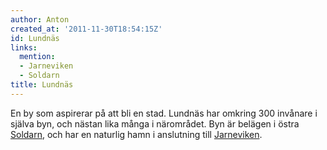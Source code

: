 ```yaml
---
author: Anton
created_at: '2011-11-30T18:54:15Z'
id: Lundnäs
links:
  mention:
  - Jarneviken
  - Soldarn
title: Lundnäs
---
```


En by som aspirerar på att bli en stad. Lundnäs har omkring 300 invånare i själva byn, och nästan
lika många i närområdet. Byn är belägen i östra [Soldarn], och har en naturlig hamn i anslutning
till [Jarneviken].

  [Soldarn]: Soldarn
  [Jarneviken]: Jarneviken
